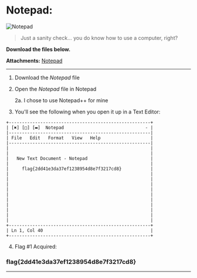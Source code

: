# Notepad:
![Notepad](https://i.imgur.com/ZnPDcdm.png)
> Just a sanity check... you do know how to use a computer, right?  
  
**Download the files below.**

**Attachments:**
[Notepad](https://huntress.ctf.games/files/d753e9f1fe7f8d22715c877a579f982b/notepad?token=eyJ1c2VyX2lkIjozMDU4LCJ0ZWFtX2lkIjo0MzQsImZpbGVfaWQiOjIxfQ.ZRuBwA.VtBVwPQFNKuTuJ-YK8FLOkqLJ-A)

-----

1. Download the *Notepad* file
2. Open the *Notepad* file in Notepad

   2a. I chose to use Notepad++ for mine

3. You'll see the following when you open it up in a Text Editor:
```
+------------------------------------------------------+
| [✖] [□] [▬]  Notepad                               - |
|------------------------------------------------------|
| File   Edit   Format   View   Help                   |
|------------------------------------------------------|
|                                                      |
|                                                      |
|   New Text Document - Notepad                        |
|                                                      |
|     flag{2dd41e3da37ef1238954d8e7f3217cd8}           |
|                                                      |
|                                                      |
|                                                      |
|                                                      |
|                                                      |
|                                                      |
|                                                      |
|                                                      |
|                                                      |
|                                                      |
+------------------------------------------------------+
| Ln 1, Col 40                                         |
+------------------------------------------------------+

```
4. Flag #1 Acquired:

### flag{2dd41e3da37ef1238954d8e7f3217cd8}

-----

